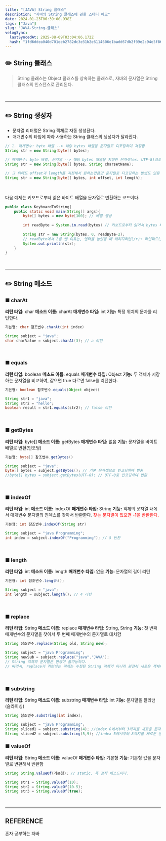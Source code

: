 ```yaml
---
title: "[JAVA] String 클래스"
description: "자바의 String 클래스에 관한 스터디 메모"
date: 2024-01-23T06:39:00.938Z
tags: ["Java"]
slug: "JAVA-String-클래스"
velogSync:
  lastSyncedAt: 2025-08-09T03:04:06.172Z
  hash: "1fd6ddea040d701eeb2782dc3e31b2e6114606e1badd67db2f09e2c94e5f86c1"
---
```


## ✏️ String 클래스
> String 클래스는 Object 클래스를 상속하는 클래스로, 자바의 문자열은 String 클래스의 인스턴스로 관리된다.

<br>

---

## ✏️ String 생성자

- 문자열 리터럴은 String 객체로 자동 생성된다.
- 매개변수의 타입에 따라 사용하는 String 클래스의 생성자가 달라진다.

```java
// 1. 매개변수: byte 배열 --> 해당 bytes 배열을 문자열로 디코딩하여 저장함
String str = new String(byte[] bytes);

// 매개변수: byte 배열, 문자열 --> 해당 bytes 배열을 지정한 문자셋(ex. UTF-8)으로 디코딩
String str = new String(byte[] bytes, String charsetName);

// 그 외에도 offset과 length를 지정해서 원하는만큼만 문자열로 디코딩하는 방법도 있음
String str = new String(byte[] bytes, int offset, int length);
```

<br>

다음 예제는 키보드로부터 읽은 바이트 배열을 문자열로 변환하는 코드이다.
```java
public class KeyboardToString{
	public static void main(String[] args){
    	byte[] bytes = new byte[100]; // 배열 생성
        
        int readByte = System.in.read(bytes) // 키보드로부터 읽어서 bytes 배열에 저장. readByte는 읽은 바이트 수
        
        String str = new String(bytes, 0, readByte-2);
        // readByte에서 2를 뺀 이유는, 엔터를 눌렀을 때 캐리지리턴(/r)+ 라인피드(/n)가 입력되기 때문이다.
        System.out.println(str); 
    }
}
```

<br>

---

## ✏️ String 메소드

### ■ charAt
**리턴 타입:** char
**메소드 이름:** charAt
**매개변수 타입:** int
**기능:** 특정 위치의 문자를 리턴한다.
```java
기본형: char 참조변수.charAt(int index)
```
```java
String subject = "java";
char charValue = subject.charAt(3); // a 리턴
```
<br>

### ■ equals
**리턴 타입:** boolean
**메소드 이름:** equals
**매개변수 타입:** Object
**기능:** 두 객체가 저장하는 문자열을 비교하여, 같으면 true 다르면 false를 리턴한다.
```java
기본형: boolean 참조변수.equals(Object object)
```
```java
String str1 = "java";
String str2 = "hello";
boolean result = str1.equals(str2); // false 리턴
```
<br>

### ■ getBytes
**리턴 타입:** byte[]
**메소드 이름:** getBytes
**매개변수 타입:** 없음
**기능:** 문자열을 바이트 배열로 변환(인코딩)
```java
기본형: byte[] 참조변수.getBytes()
```
```java
String subject = "java";
byte[] bytes = subject.getBytes(); // 기본 문자셋으로 인코딩하여 반환
//byte[] bytes = subject.getBytes(UTF-8); // UTF-8로 인코딩하여 반환
```
<br>


### ■ indexOf
**리턴 타입:** int
**메소드 이름:** indexOf
**매개변수 타입:** String
**기능:** 객체의 문자열 내에서 매개변수 문자열의 인덱스를 찾아서 반환한다.
<span style = "color:red">찾는 문자열이 없으면 -1을 반환한다.</span>
```java
기본형: int 참조변수.indexOf(String str)
```
```java
String subject = "java Programming";
int index = subject.indexOf("Programming"); // 5 반환
```
<br>

### ■ length
**리턴 타입:** int
**메소드 이름:** length
**매개변수 타입:** 없음
**기능:** 문자열의 길이 리턴
```java
기본형: int 참조변수.length();
```
```java
String subject = "java";
int length = subject.length(); // 4 리턴
```
<br>

### ■ replace
**리턴 타입:** String
**메소드 이름:** replace
**매개변수 타입:** String, String
**기능:** 첫 번째 매개변수의 문자열을 찾아서 두 번째 매개변수의 문자열로 대치함
```java
String 참조변수.replace(String old, String new);
```
```java
String subject = "java Programming";
String newSub = subject.replace("java","JAVA");
// String 객체의 문자열은 변경이 불가능하다.
// 따라서, replace가 리턴하는 객체는 수정된 String 객체가 아니라 완전히 새로운 객체이다.
```
<br>

### ■ substring
**리턴 타입:** String
**메소드 이름:** substring
**매개변수 타입:** int
**기능:** 문자열을 잘라냄(슬라이싱)
```java
String 참조변수.substring(int index);
```
```java
String subject = "java Programming";
String sliced1 = subject.substring(4); //index 0에서부터 3까지를 새로운 문자열 객체로 리턴함
String sliced2 = subject.substring(5,9); //index 5에서부터 8까지를 새로운 문자열 객체로 리턴함
```

### ■ valueOf
**리턴 타입:** String
**메소드 이름:** valueOf
**매개변수 타입:** 기본형
**기능:** 기본형 값을 문자열로 변환해서 반환함
```java
String String.valueOf(기본형); // static, 즉 정적 메소드이다.
```
```java
String str1 = String.valueOf(10);
String str2 = String.valueOf(10.5);
String str3 = String.valueOf(true);
```

<br>

---

## REFERENCE
혼자 공부하는 자바
